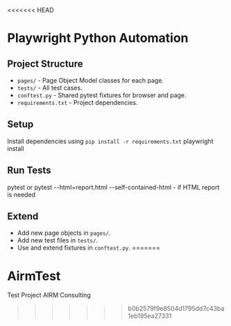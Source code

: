 <<<<<<< HEAD
# Playwright Python Automation

## Project Structure

- `pages/` - Page Object Model classes for each page.
- `tests/` - All test cases.
- `conftest.py` - Shared pytest fixtures for browser and page.
- `requirements.txt` - Project dependencies.

## Setup

Install dependencies using `pip install -r requirements.txt`
playwright install


## Run Tests

pytest
or 
pytest --html=report.html --self-contained-html - if HTML report is needed

## Extend

- Add new page objects in `pages/`.
- Add new test files in `tests/`.
- Use and extend fixtures in `conftest.py`.
=======
# AirmTest
Test Project AIRM Consulting
>>>>>>> b0b2579f9e8504d1795dd7c43ba1eb195ea27331
